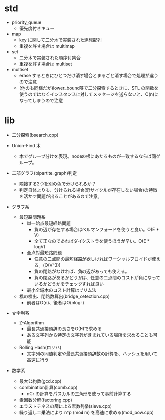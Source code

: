 # std

* priority_queue
  * 優先度付きキュー
* map
  * key に関して二分木で実装された連想配列
  * 重複を許す場合は multimap
* set
  * 二分木で実装された順序付集合
  * 重複を許す場合は multiset
* multiset
  * erase するときにひとつだけ消す場合とまるごと消す場合で処理が違うので注意
  * (他のも同様だが)lower_bound等で二分探索するときに、STL の関数を使うのではなくインスタンスに対してメッセージを送らないと、O(n)になってしまうので注意

# lib
* 二分探索(bsearch.cpp)
* Union-Find 木
  * 木でグループ分けを表現。nodeの根にあたるものが一致するならば同グループ。

* 二部グラフ(bipartite_graph)判定
  * 隣接する2つを別の色で分けられるか？
  * 判定自体よりも、分けられる場合(奇サイクルが存在しない場合)の特徴を活かす問題が出ることがあるので注意。

* グラフ系
  * 最短路問題系
    * 単一始点最短経路問題
      * 負の辺が存在する場合はベルマンフォードを使うと良い。O(E * V)
      * 全て正なのであればダイクストラを使うほうが早い。O(E * logV)
    * 全点対最短路問題
      * 任意の二点間の最短経路が欲しければワーシャルフロイドが使える。(O(V^3))
      * 負の閉路がなければ、負の辺があっても使える。
      * 負の閉路があるかどうかは、任意の二点間のコストが負になっているかどうかをチェックすれば良い
    * 最小全域木のコスト計算はプリム法
  * 橋の検出、閉路数算出(bridge_detection.cpp)
    * 前者はO(n)、後者はO(nlogn)

* 文字列系
  * Z-Algorithm
    * 最長共通接頭辞の長さをO(N)で求める
    * ある文字列から特定の文字列が含まれている場所を求めることも可能
  * Rolling Hash(ロリハ)
    * 文字列の同値判定や最長共通接頭辞数の計算を、ハッシュを用いて高速に行う


* 数学系
  * 最大公約数(gcd.cpp)
  * combination計算(comb.cpp)
    * nCr の計算をパスカルの三角形を使って事前計算する
  * 素因数分解(factoring.cpp)
  * エラストテネスの篩による素数列挙(sieve.cpp)
  * 繰り返し二乗法により n^p (mod m) を高速に求める(mod_pow.cpp)
